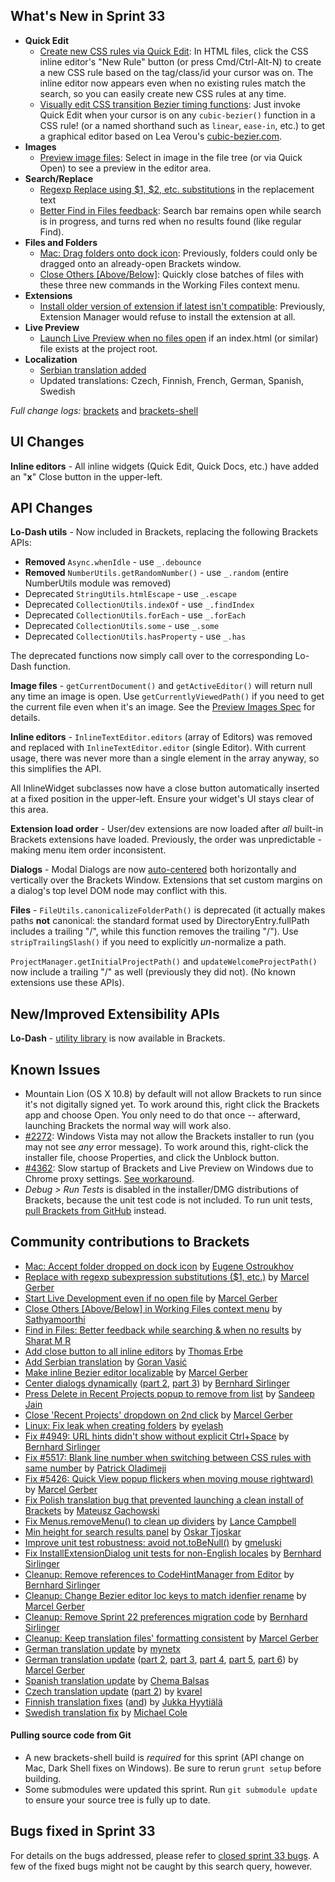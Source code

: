What's New in Sprint 33
-----------------------
* **Quick Edit**
    * [Create new CSS rules via Quick Edit](https://trello.com/c/5I5AddGo/599-5-css-quick-edit-create-new-selector): In HTML files, click the CSS inline editor's "New Rule" button (or press Cmd/Ctrl-Alt-N) to create a new CSS rule based on the tag/class/id your cursor was on. The inline editor now appears even when no existing rules match the search, so you can easily create new CSS rules at any time.
    * [Visually edit CSS transition Bezier timing functions](https://trello.com/c/5EPJdO1q/838-2-quick-edit-css-cubic-bezier): Just invoke Quick Edit when your cursor is on any `cubic-bezier()` function in a CSS rule! (or a named shorthand such as `linear`, `ease-in`, etc.) to get a graphical editor based on Lea Verou's [cubic-bezier.com](http://cubic-bezier.com/).
* **Images**
    * [Preview image files](https://trello.com/c/l9AcILkC/24-8-preview-images): Select in image in the file tree (or via Quick Open) to see a preview in the editor area.
* **Search/Replace**
    * [Regexp Replace using $1, $2, etc. substitutions](https://github.com/adobe/brackets/pull/5618) in the replacement text
    * [Better Find in Files feedback](https://github.com/adobe/brackets/pull/5477): Search bar remains open while search is in progress, and turns red when no results found (like regular Find).
* **Files and Folders**
    * [Mac: Drag folders onto dock icon](https://github.com/adobe/brackets-shell/pull/353): Previously, folders could only be dragged onto an already-open Brackets window.
    * [Close Others [Above/Below]](https://github.com/adobe/brackets/pull/4590): Quickly close batches of files with these three new commands in the Working Files context menu.
* **Extensions**
    * [Install older version of extension if latest isn't compatible](github.com/adobe/brackets/pull/5653): Previously, Extension Manager would refuse to install the extension at all.
* **Live Preview**
    * [Launch Live Preview when no files open](https://github.com/adobe/brackets/pull/5547) if an index.html (or similar) file exists at the project root.
* **Localization**
    * [Serbian translation added](https://github.com/adobe/brackets/pull/5515)
    * Updated translations: Czech, Finnish, French, German, Spanish, Swedish

_Full change logs:_ [brackets](https://github.com/adobe/brackets/compare/sprint-32...sprint-33#commits_bucket) and [brackets-shell](https://github.com/adobe/brackets-shell/compare/sprint-32...sprint-33#commits_bucket)


UI Changes
----------
**Inline editors** - All inline widgets (Quick Edit, Quick Docs, etc.) have added an "**x**" Close button in the upper-left.


API Changes
-----------
**Lo-Dash utils** - Now included in Brackets, replacing the following Brackets APIs:

* **Removed** `Async.whenIdle` - use `_.debounce`
* **Removed** `NumberUtils.getRandomNumber()` - use `_.random` (entire NumberUtils module was removed)
* Deprecated `StringUtils.htmlEscape` - use `_.escape`
* Deprecated `CollectionUtils.indexOf` - use `_.findIndex`
* Deprecated `CollectionUtils.forEach` - use `_.forEach`
* Deprecated `CollectionUtils.some` - use `_.some`
* Deprecated `CollectionUtils.hasProperty` - use `_.has`

The deprecated functions now simply call over to the corresponding Lo-Dash function.

**Image files** - `getCurrentDocument()` and `getActiveEditor()` will return null any time an image is open. Use `getCurrentlyViewedPath()` if you need to get the current file even when it's an image. See the [Preview Images Spec](https://github.com/adobe/brackets/wiki/Preview-Images-Spec) for details.

**Inline editors** - `InlineTextEditor.editors` (array of Editors) was removed and replaced with `InlineTextEditor.editor` (single Editor). With current usage, there was never more than a single element in the array anyway, so this simplifies the API.

All InlineWidget subclasses now have a close button automatically inserted at a fixed position in the upper-left. Ensure your widget's UI stays clear of this area.

**Extension load order** - User/dev extensions are now loaded after _all_ built-in Brackets extensions have loaded. Previously, the order was unpredictable - making menu item order inconsistent.

**Dialogs** - Modal Dialogs are now [auto-centered](https://github.com/adobe/brackets/pull/5399) both horizontally and vertically over the Brackets Window. Extensions that set custom margins on a dialog's top level DOM node may conflict with this.

**Files** - `FileUtils.canonicalizeFolderPath()` is deprecated (it actually makes paths **not** canonical: the standard format used by DirectoryEntry.fullPath includes a trailing "/", while this function removes the trailing "/"). Use `stripTrailingSlash()` if you need to explicitly _un_-normalize a path.

`ProjectManager.getInitialProjectPath()` and `updateWelcomeProjectPath()` now include a trailing "/" as well (previously they did not). (No known extensions use these APIs).

New/Improved Extensibility APIs
-------------------------------
**Lo-Dash** - [utility library](http://lodash.com/) is now available in Brackets.


Known Issues
------------
* Mountain Lion (OS X 10.8) by default will not allow Brackets to run since it's not digitally signed yet. To work around this, right click the Brackets app and choose Open. You only need to do that once -- afterward, launching Brackets the normal way will work also.
* [#2272](https://github.com/adobe/brackets/issues/2272): Windows Vista may not allow the Brackets installer to run (you may not see _any_ error message). To work around this, right-click the installer file, choose Properties, and click the Unblock button.
* [#4362](https://github.com/adobe/brackets/issues/4362): Slow startup of Brackets and Live Preview on Windows due to Chrome proxy settings. [See workaround](https://support.google.com/chrome/answer/106010?hl=en).
* _Debug > Run Tests_ is disabled in the installer/DMG distributions of Brackets, because the unit test code is not included. To run unit tests, [pull Brackets from GitHub](https://github.com/adobe/brackets/wiki/How-to-Hack-on-Brackets#wiki-getcode) instead.


Community contributions to Brackets
-----------------------------------
* [Mac: Accept folder dropped on dock icon](https://github.com/adobe/brackets-shell/pull/353) by [Eugene Ostroukhov](https://github.com/eugeneo)
* [Replace with regexp subexpression substitutions ($1, etc.)](https://github.com/adobe/brackets/pull/5618) by [Marcel Gerber](https://github.com/SAPlayer)
* [Start Live Development even if no open file](https://github.com/adobe/brackets/pull/5547) by [Marcel Gerber](https://github.com/SAPlayer)
* [Close Others [Above/Below] in Working Files context menu](https://github.com/adobe/brackets/pull/4590) by [Sathyamoorthi](https://github.com/sathyamoorthi)
* [Find in Files: Better feedback while searching & when no results](https://github.com/adobe/brackets/pull/5477) by [Sharat M R](https://github.com/cosmosgenius)
* [Add close button to all inline editors](https://github.com/adobe/brackets/pull/5443) by [Thomas Erbe](https://github.com/VizuaaLOG)
* [Add Serbian translation](https://github.com/adobe/brackets/pull/5515) by [Goran Vasić](https://github.com/Gocilla)
* [Make inline Bezier editor localizable](https://github.com/adobe/brackets/pull/5553) by [Marcel Gerber](https://github.com/SAPlayer)
* [Center dialogs dynamically](https://github.com/adobe/brackets/pull/5399) ([part 2](https://github.com/adobe/brackets/pull/5484), [part 3](https://github.com/adobe/brackets/pull/5579)) by [Bernhard Sirlinger](https://github.com/WebsiteDeveloper)
* [Press Delete in Recent Projects popup to remove from list](https://github.com/adobe/brackets/pull/5354) by [Sandeep Jain](https://github.com/sandeepjain)
* [Close 'Recent Projects' dropdown on 2nd click](https://github.com/adobe/brackets/pull/5435) by [Marcel Gerber](https://github.com/SAPlayer)
* [Linux: Fix leak when creating folders](https://github.com/adobe/brackets-shell/pull/356) by [eyelash](https://github.com/eyelash)
* [Fix #4949: URL hints didn't show without explicit Ctrl+Space](https://github.com/adobe/brackets/pull/5422) by [Bernhard Sirlinger](https://github.com/WebsiteDeveloper)
* [Fix #5517: Blank line number when switching between CSS rules with same number](https://github.com/adobe/brackets/pull/5582) by [Patrick Oladimeji](https://github.com/thehogfather)
* [Fix #5426: Quick View popup flickers when moving mouse rightward)](https://github.com/adobe/brackets/pull/5428) by [Marcel Gerber](https://github.com/SAPlayer)
* [Fix Polish translation bug that prevented launching a clean install of Brackets](https://github.com/adobe/brackets/pull/5471) by [Mateusz Gachowski](https://github.com/mateuszgachowski)
* [Fix Menus.removeMenu() to clean up dividers](https://github.com/adobe/brackets/pull/5384) by [Lance Campbell](https://github.com/lkcampbell)
* [Min height for search results panel](https://github.com/adobe/brackets/pull/5391) by [Oskar Tjoskar](https://github.com/tjoskar)
* [Improve unit test robustness: avoid not.toBeNull()](https://github.com/adobe/brackets/pull/5492) by [gmeluski](https://github.com/gmeluski)
* [Fix InstallExtensionDialog unit tests for non-English locales](https://github.com/adobe/brackets/pull/5433) by [Bernhard Sirlinger](https://github.com/WebsiteDeveloper)
* [Cleanup: Remove references to CodeHintManager from Editor](https://github.com/adobe/brackets/pull/5421) by [Bernhard Sirlinger](https://github.com/WebsiteDeveloper)
* [Cleanup: Change Bezier editor loc keys to match idenfier rename](https://github.com/adobe/brackets/pull/5644) by [Marcel Gerber](https://github.com/SAPlayer)
* [Cleanup: Remove Sprint 22 preferences migration code](https://github.com/adobe/brackets/pull/5429) by [Bernhard Sirlinger](https://github.com/WebsiteDeveloper)
* [Cleanup: Keep translation files' formatting consistent](https://github.com/adobe/brackets/pull/5505) by [Marcel Gerber](https://github.com/SAPlayer)
* [German translation update](https://github.com/adobe/brackets/pull/5470) by [mynetx](https://github.com/mynetx)
* [German translation update](https://github.com/adobe/brackets/pull/5449) ([part 2](https://github.com/adobe/brackets/pull/5459), [part 3](https://github.com/adobe/brackets/pull/5567), [part 4](https://github.com/adobe/brackets/pull/5583), [part 5](https://github.com/adobe/brackets/pull/5657), [part 6](https://github.com/adobe/brackets/pull/5667)) by [Marcel Gerber](https://github.com/SAPlayer)
* [Spanish translation update](https://github.com/adobe/brackets/pull/5676) by [Chema Balsas](https://github.com/jbalsas)
* [Czech translation update](https://github.com/adobe/brackets/pull/5510) ([part 2](https://github.com/adobe/brackets/pull/5331)) by [kvarel](https://github.com/kvarel)
* [Finnish translation fixes](https://github.com/adobe/brackets/pull/5556) ([and](https://github.com/adobe/brackets/pull/5557)) by [Jukka Hyytiälä](https://github.com/jukkah)
* [Swedish translation fix](https://github.com/adobe/brackets/pull/5647) by [Michael Cole](https://github.com/micole)

#### Pulling source code from Git
* A new brackets-shell build is _required_ for this sprint (API change on Mac, Dark Shell fixes on Windows). Be sure to rerun `grunt setup` before building.
* Some submodules were updated this sprint. Run `git submodule update` to ensure your source tree is fully up to date.


Bugs fixed in Sprint 33
-----------------------
For details on the bugs addressed, please refer to [closed sprint 33 bugs](https://github.com/adobe/brackets/issues?labels=&milestone=20&state=closed). A few of the fixed bugs might not be caught by this search query, however.